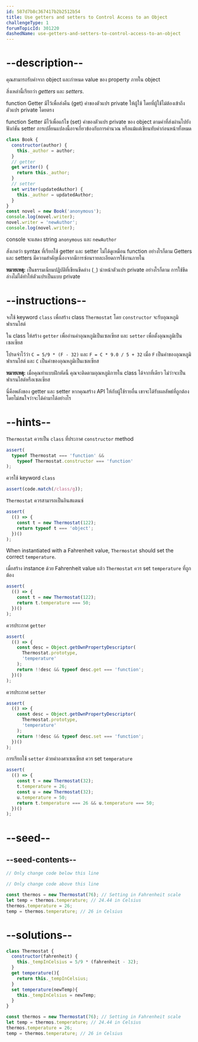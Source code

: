 ```yaml
---
id: 587d7b8c367417b2b2512b54
title: Use getters and setters to Control Access to an Object
challengeType: 1
forumTopicId: 301220
dashedName: use-getters-and-setters-to-control-access-to-an-object
---
```


# --description--

คุณสามารถรับค่าจาก object และกำหนด value ของ property ภายใน object

สิ่งเหล่านี้เรียกว่า <dfn>getters</dfn> และ <dfn>setters</dfn>.

function Getter มีไว้เพื่อส่งคืน (get) ค่าของตัวแปร private ให้ผู้ใช้ โดยที่ผู้ใช้ไม่ต้องเข้าถึงตัวแปร private โดยตรง

function Setter มีไว้เพื่อแก้ไข (set) ค่าของตัวแปร private ของ object ตามค่าที่ส่งผ่านไปยังฟังก์ชัน setter การเปลี่ยนแปลงนี้อาจเกี่ยวข้องกับการคำนวณ หรือแม้แต่เขียนทับค่าก่อนหน้าทั้งหมด

```js
class Book {
  constructor(author) {
    this._author = author;
  }
  // getter
  get writer() {
    return this._author;
  }
  // setter
  set writer(updatedAuthor) {
    this._author = updatedAuthor;
  }
}
const novel = new Book('anonymous');
console.log(novel.writer);
novel.writer = 'newAuthor';
console.log(novel.writer);
```

console จะแสดง string `anonymous` และ `newAuthor`

สังเกตว่า syntax ที่เรียกใช้ getter และ setter ไม่ได้ดูเหมือน function อย่างไรก็ตาม Getters และ setters 
มีความสำคัญเนื่องจากมีการซ่อนรายละเอียดการใช้งานภายใน

**หมายเหตุ:** เป็นธรรมเนียมปฏิบัติที่เขียนขีดล่าง (`_`) นำหน้าตัวแปร private อย่างไรก็ตาม การใช้ขีดล่างไม่ได้ทำให้ตัวแปรเป็นแบบ private

# --instructions--

จงใช้ keyword `class` เพื่อสร้าง class `Thermostat` โดย `constructor` จะรับอุณหภูมิฟาเรนไฮต์

ใน class ให้สร้าง `getter` เพื่ออ่านค่าอุณหภูมิเป็นเซลเซียส และ `setter` เพื่อตั้งอุณหภูมิเป็นเซลเซียส

โปรดจำไว้ว่า `C = 5/9 * (F - 32)` และ `F = C * 9.0 / 5 + 32` เมื่อ `F` เป็นค่าของอุณหภูมิฟาเรนไฮต์ และ `C` เป็นค่าของอุณหภูมิเป็นเซลเซียส

**หมายเหตุ:** เมื่อคุณทำแบบฝึกหัดนี้ คุณจะติดตามอุณหภูมิภายใน class ได้จากที่เดียว ไม่ว่าจะเป็นฟาเรนไฮต์หรือเซลเซียส

นี่คือพลังของ getter และ setter หากคุณสร้าง API ให้กับผู้ใช้รายอื่น เขาจะได้รับผลลัพธ์ที่ถูกต้อง โดยไม่สนใจว่าจะได้ค่ามาได้อย่างไร

# --hints--

`Thermostat` ควรเป็น `class` ที่ประกาศ `constructor` method

```js
assert(
  typeof Thermostat === 'function' &&
    typeof Thermostat.constructor === 'function'
);
```

ควรใช้ keyword `class` 

```js
assert(code.match(/class/g));
```

`Thermostat`  ควรสามารถเป็นอินสแตนซ์



```js
assert(
  (() => {
    const t = new Thermostat(122);
    return typeof t === 'object';
  })()
);
```

When instantiated with a Fahrenheit value, `Thermostat` should set the correct `temperature`.

เมื่อสร้าง instance ด้วย Fahrenheit value แล้ว `Thermostat` ควร set `temperature` ที่ถูกต้อง

```js
assert(
  (() => {
    const t = new Thermostat(122);
    return t.temperature === 50;
  })()
);
```

ควรประกาศ `getter`


```js
assert(
  (() => {
    const desc = Object.getOwnPropertyDescriptor(
      Thermostat.prototype,
      'temperature'
    );
    return !!desc && typeof desc.get === 'function';
  })()
);
```

ควรประกาศ `setter` 

```js
assert(
  (() => {
    const desc = Object.getOwnPropertyDescriptor(
      Thermostat.prototype,
      'temperature'
    );
    return !!desc && typeof desc.set === 'function';
  })()
);
```

การเรียกใช้ `setter` ด้วยค่าองศาเซลเซียส ควร set `temperature`

```js
assert(
  (() => {
    const t = new Thermostat(32);
    t.temperature = 26;
    const u = new Thermostat(32);
    u.temperature = 50;
    return t.temperature === 26 && u.temperature === 50;
  })()
);
```

# --seed--

## --seed-contents--

```js
// Only change code below this line

// Only change code above this line

const thermos = new Thermostat(76); // Setting in Fahrenheit scale
let temp = thermos.temperature; // 24.44 in Celsius
thermos.temperature = 26;
temp = thermos.temperature; // 26 in Celsius
```

# --solutions--

```js
class Thermostat {
  constructor(fahrenheit) {
    this._tempInCelsius = 5/9 * (fahrenheit - 32);
  }
  get temperature(){
    return this._tempInCelsius;
  }
  set temperature(newTemp){
    this._tempInCelsius = newTemp;
  }
}

const thermos = new Thermostat(76); // Setting in Fahrenheit scale
let temp = thermos.temperature; // 24.44 in Celsius
thermos.temperature = 26;
temp = thermos.temperature; // 26 in Celsius
```
